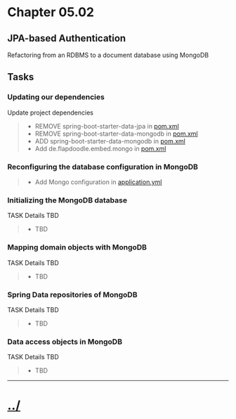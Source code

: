 # Chapter 05.02
## JPA-based Authentication
Refactoring from an RDBMS to a document
database using MongoDB

## Tasks

### Updating our dependencies
Update project dependencies
>* REMOVE spring-boot-starter-data-jpa in [pom.xml](./pom.xml)
>* REMOVE spring-boot-starter-data-mongodb in [pom.xml](./pom.xml)
>* ADD spring-boot-starter-data-mongodb in [pom.xml](./pom.xml)
>* Add de.flapdoodle.embed.mongo in [pom.xml](./pom.xml)

### Reconfiguring the database configuration in MongoDB

>* Add Mongo configuration in [application.yml](src/main/resources/application.yml)

### Initializing the MongoDB database
TASK Details TBD
>* TBD

### Mapping domain objects with MongoDB
TASK Details TBD
>* TBD

### Spring Data repositories of MongoDB
TASK Details TBD
>* TBD

### Data access objects in MongoDB
TASK Details TBD
>* TBD


---

# [../](../)
